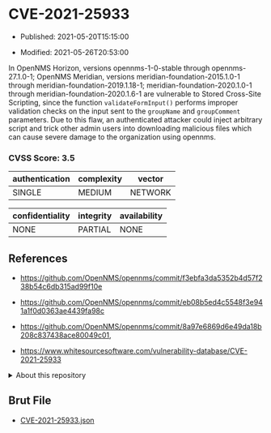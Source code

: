 # CVE-2021-25933

- Published: 2021-05-20T15:15:00

- Modified: 2021-05-26T20:53:00

In OpenNMS Horizon, versions opennms-1-0-stable through opennms-27.1.0-1; OpenNMS Meridian, versions meridian-foundation-2015.1.0-1 through meridian-foundation-2019.1.18-1; meridian-foundation-2020.1.0-1 through meridian-foundation-2020.1.6-1 are vulnerable to Stored Cross-Site Scripting, since the function `validateFormInput()` performs improper validation checks on the input sent to the `groupName` and `groupComment` parameters. Due to this flaw, an authenticated attacker could inject arbitrary script and trick other admin users into downloading malicious files which can cause severe damage to the organization using opennms.

### CVSS Score: **3.5**

| authentication | complexity | vector |
| --- | --- | --- |
| SINGLE | MEDIUM | NETWORK |

| confidentiality | integrity | availability |
| --- | --- | --- |
| NONE | PARTIAL | NONE |

## References

* https://github.com/OpenNMS/opennms/commit/f3ebfa3da5352b4d57f238b54c6db315ad99f10e

* https://github.com/OpenNMS/opennms/commit/eb08b5ed4c5548f3e941a1f0d0363ae4439fa98c

* https://github.com/OpenNMS/opennms/commit/8a97e6869d6e49da18b208c837438ace80049c01,

* https://www.whitesourcesoftware.com/vulnerability-database/CVE-2021-25933

<details>
<summary>About this repository</summary> 

  This repository is part of the project [Live Hack CVE](https://github.com/Live-Hack-CVE). Main website can be found [www.live-hack.org](https://www.live-hack.org) 
  
  Made by [Sn0wAlice](https://github.com/Sn0wAlice) for the people that care about security and need to have a feed of the latest CVEs. Hope you enjoy it, don't forget to star the repo and follow me on [Twitter](https://twitter.com/Sn0wAlice) and [Github](https://github.com/Sn0wAlice). And that is my [personnal website](https://www.alice-snow.me/)

  - [Home Page](https://github.com/Live-Hack-CVE)
  - [Framework](https://github.com/Live-Hack-CVE/cve-framework)
  - [CVE database](https://github.com/Live-Hack-CVE/full_database)
  - [Changelog](https://github.com/Live-Hack-CVE/Changelog)
</details>

## Brut File

* [CVE-2021-25933.json](https://raw.githubusercontent.com/Live-Hack-CVE/full_database/main/cves/2021/CVE-2021-25933.json)

